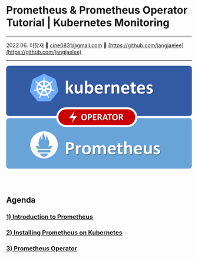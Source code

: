 # Prometheus & Prometheus Operator Tutorial | Kubernetes Monitoring

---

2022.06. 이장재    📧 cine0831@gmail.com     📂 [https://github.com/jangjaelee](https://github.com/jangjaelee)

---

![Prometheus_wallpaper.png](https://raw.githubusercontent.com/jangjaelee/tutorials-prometheus/main/img/Prometheus_wallpaper.png)

&nbsp;

## Agenda
### [**1) Introduction to Prometheus**](https://github.com/jangjaelee/tutorials-prometheus/wiki/1\)-Introduction-to-Prometheus)
### [**2) Installing Prometheus on Kubernetes**](https://github.com/jangjaelee/tutorials-prometheus/wiki/2\)-Installing-Prometheus-on-Kubernetes)
### [**3) Prometheus Operator**](https://github.com/jangjaelee/tutorials-prometheus/wiki/3\)-Prometheus-Operator)
